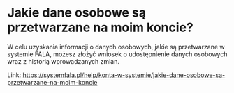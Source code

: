 # Jakie dane osobowe są przetwarzane na moim koncie?


W celu uzyskania informacji o danych osobowych, jakie są przetwarzane w systemie FALA, możesz złożyć wniosek o udostępnienie danych osobowych wraz z historią wprowadzanych zmian.




Link: https://systemfala.pl/help/konta-w-systemie/jakie-dane-osobowe-sa-przetwarzane-na-moim-koncie
